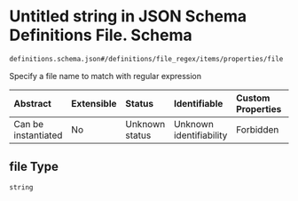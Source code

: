 # Untitled string in JSON Schema Definitions File.  Schema

```txt
definitions.schema.json#/definitions/file_regex/items/properties/file
```

Specify a file name to match with regular expression

| Abstract            | Extensible | Status         | Identifiable            | Custom Properties | Additional Properties | Access Restrictions | Defined In                                                                         |
| :------------------ | :--------- | :------------- | :---------------------- | :---------------- | :-------------------- | :------------------ | :--------------------------------------------------------------------------------- |
| Can be instantiated | No         | Unknown status | Unknown identifiability | Forbidden         | Allowed               | none                | [definitions.schema.json\*](../out/definitions.schema.json "open original schema") |

## file Type

`string`
